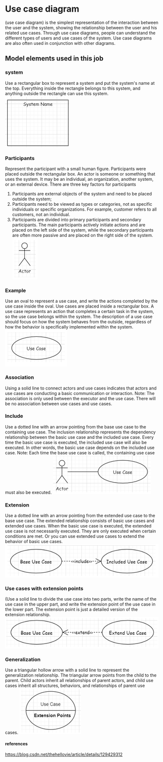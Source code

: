 # Use case diagram
(use case diagram) is the simplest representation of the interaction between the user and the system, showing the relationship between the user and his related use cases. Through use case diagrams, people can understand the different types of users and use cases of the system. Use case diagrams are also often used in conjunction with other diagrams.

## Model elements used in this job

### system
Use a rectangular box to represent a system and put the system's name at the top. Everything inside the rectangle belongs to this system, and anything outside the rectangle can use this system.
![Alt ​​text](pic1.png)

### Participants
Represent the participant with a small human figure. Participants were placed outside the rectangular box. An actor is someone or something that uses the system. It may be an individual, an organization, another system, or an external device. There are three key factors for participants

1. Participants are external objects of the system and need to be placed outside the system;
2. Participants need to be viewed as types or categories, not as specific individuals or specific organizations. For example, customer refers to all customers, not an individual.
3. Participants are divided into primary participants and secondary participants. The main participants actively initiate actions and are placed on the left side of the system, while the secondary participants are often more passive and are placed on the right side of the system.
![Alt ​​text](pic2.png)

### Example
Use an oval to represent a use case, and write the actions completed by the use case inside the oval. Use cases are placed inside a rectangular box. A use case represents an action that completes a certain task in the system, so the use case belongs within the system. The description of a use case should focus on how the system behaves from the outside, regardless of how the behavior is specifically implemented within the system.
![Alt ​​text](pic3.png)

### Association
Using a solid line to connect actors and use cases indicates that actors and use cases are conducting a basic communication or interaction. Note: The association is only used between the executor and the use case. There will be no association between use cases and use cases.

### Include
Use a dotted line with an arrow pointing from the base use case to the containing use case. The inclusion relationship represents the dependency relationship between the basic use case and the included use case. Every time the basic use case is executed, the included use case will also be executed. In other words, the basic use case depends on the included use case. Note: Each time the base use case is called, the containing use case must also be executed.
![Alt ​​text](pic4.png)

### Extension
Use a dotted line with an arrow pointing from the extended use case to the base use case. The extended relationship consists of basic use cases and extended use cases. When the basic use case is executed, the extended use case is not necessarily executed. They are only executed when certain conditions are met. Or you can use extended use cases to extend the behavior of basic use cases.
![Alt ​​text](pic5.png)

### Use cases with extension points
(Use a solid line to divide the use case into two parts, write the name of the use case in the upper part, and write the extension point of the use case in the lower part. The extension point is just a detailed version of the extension relationship.
![Alt ​​text](pic6.png)
### Generalization
Use a triangular hollow arrow with a solid line to represent the generalization relationship. The triangular arrow points from the child to the parent. Child actors inherit all relationships of parent actors, and child use cases inherit all structures, behaviors, and relationships of parent use cases.
![Alt ​​text](pic7.png)

#### references
https://blog.csdn.net/thehellovie/article/details/129429312
